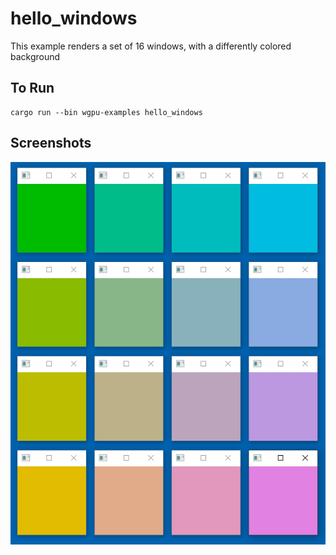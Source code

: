 # hello_windows

This example renders a set of 16 windows, with a differently colored background

## To Run

```
cargo run --bin wgpu-examples hello_windows
```

## Screenshots

![16 windows](./screenshot.png)
